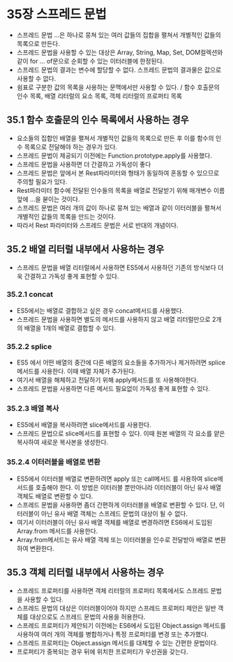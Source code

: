 # 35장 스프레드 문법

- 스프레드 문법 ...은 하나로 뭉쳐 있는 여러 값들의 집합을 펼쳐서 개별적인 값들의 목록으로 만든다.
- 스프레드 문법을 사용할 수 있는 대상은 Array, String, Map, Set, DOM컬렉션와 같이 for ... of문으로 순회할 수 있는 이터러블에 한정된다.
- 스프레드 문법의 결과는 변수에 할당할 수 없다. 스프레드 문법의 결과물은 값으로 사용할 수 없다.
- 쉼표로 구분한 값의 목록을 사용하는 문맥에서만 사용할 수 있다. / 함수 호출문의 인수 목록, 배열 리터럴의 요소 목록, 객체 리터럴의 프로퍼티 목록

## 35.1 함수 호출문의 인수 목록에서 사용하는 경우

- 요소들의 집합인 배열을 펼쳐서 개별적인 값들의 목록으로 만든 후 이를 함수의 인수 목록으로 전달해야 하는 경우가 있다.
- 스프레드 문법이 제공되기 이전에는 Function.prototype.apply를 사용했다.
- 스프레드 문법을 사용하면 더 간결하고 가독성이 좋다
- 스프레드 문법은 앞에서 본 Rest파라미터와 형태가 동일하여 혼동할 수 있으므로 주의할 필요가 있다.
- Rest파라미터 함수에 전달된 인수들의 목록을 배열로 전달받기 위해 매개변수 이름 앞에 ...을 붇이는 것이다.
- 스프레드 문법은 여러 개의 값이 하나로 뭉쳐 있는 배열과 같이 이터러블을 펼쳐서 개별적인 값들의 목록을 만드는 것이다.
- 따라서 Rest 파라미터와 스프레드 문법은 서로 반대의 개념이다.

## 35.2 배열 리터럴 내부에서 사용하는 경우

- 스프레드 문법을 배열 리터럴에서 사용하면 ES5에서 사용하던 기존의 방식보다 더욱 간결하고 가독성 좋게 표현할 수 있다.

### 35.2.1 concat

- ES5에서는 배열로 결합하고 싶은 경우 concat메서드를 사용했다.
- 스프레드 문법을 사용하면 별도의 메서드를 사용하지 않고 배열 리터럴만으로 2개의 배열을 1개의 배열로 결합할 수 있다.

### 35.2.2 splice

- ES5 에서 어떤 배열의 중간에 다른 배열의 요소들을 추가하거나 제거하려면 splice메서드를 사용한다. 이때 배열 자체가 추가된다.
- 여기서 배열을 해체하고 전달하기 위해 apply메서드를 또 사용해야한다.
- 스프레드 문법을 사용하면 다른 메서드 필요없이 가독성 좋게 표현할 수 있다.


### 35.2.3 배열 복사

- ES5에서 배열을 복사하려면 slice메서드를 사용한다.
- 스프레드 문법으로 slice메서드를 표현할 수 있다. 이때 원본 배열의 각 요소를 얕은 복사하여 새로운 복사본을 생성한다.

### 35.2.4 이터러블을 배열로 변환

- ES5에서 이터러블 배열로 변환하려면 apply 또는 call메서드 를 사용하여 slice메서드를 호출해야 한다. 이 방법은 이터러블 뿐만아니라 이터러블이 아닌 유사 배열 객체도 배열로 변환할 수 있다.
- 스프레드 문법을 사용하면 좀더 간편하게 이터러블을 배열로 변환할 수 있다. 단, 이터러블이 아닌 유사 배열 객체는 스프레드 문법의 대상이 될 수 없다.
- 여기서 이터러블이 아닌 유사 배열 객체를 배열로 변경하려면 ES6에서 도입된 Array.from 메서드를 사용한다.
- Array.from메서드는 유사 배열 객체 또는 이터러블을 인수로 전달받아 배열로 변환하여 변환한다.

## 35.3 객체 리터럴 내부에서 사용하는 경우

- 스프레드 프로퍼티를 사용하면 객체 리터럴의 프로퍼티 목록에서도 스프레드 문법을 사용할 수 있다.
- 스프레드 문법의 대상은 이터러블이어야 하지만 스프레드 프로퍼티 제안은 일반 객체를 대상으로도 스프레드 문법의 사용을 허용한다.
- 스프레드 프로퍼티가 제안되기 이전에는 ES6에서 도입된 Object.assign 메서드를 사용하여 여러 개의 객체를 병합하거나 특정 프로퍼티를 변경 또는 추가했다.
- 스프레드 프로퍼티는 Object.assign 메서드를 대체할 수 있는 간편한 문법이다.
- 프로퍼티가 중복되는 경우 뒤에 위치한 프로퍼티가 우선권을 갖는다.
